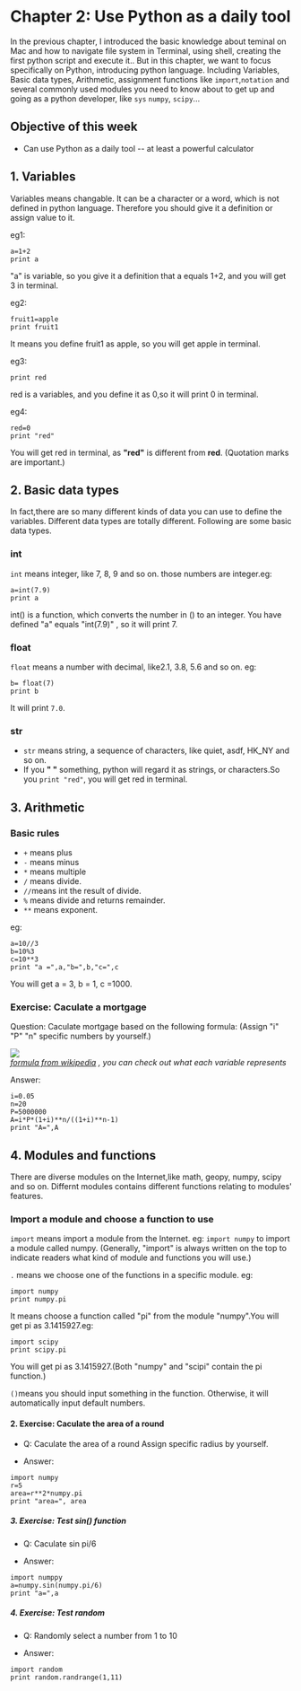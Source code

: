 # Chapter 2: Use Python as a daily tool
In the previous chapter, I introduced the basic knowledge about teminal on Mac and how to navigate file system in Terminal, using shell,
creating the first python script and execute it.. But in this chapter, we want to focus specifically on Python, introducing python language. Including Variables, Basic data types, Arithmetic, assignment functions like  `import`,`notation` and several commonly used modules you need to know about to get up and going as a python developer, like `sys` `numpy`, `scipy`...

## Objective of this week
* Can use Python as a daily tool -- at least a powerful calculator

## 1. Variables

Variables means changable. It can be a character or a word, which is not defined in python language. Therefore you should give it a definition or assign value to it.

eg1:
```
a=1+2
print a
```
"a" is variable, so you give it a definition that a equals 1+2, and you will get 3 in terminal.

eg2:
```
fruit1=apple
print fruit1
```
It means you define fruit1 as apple, so you will get apple in terminal.

eg3:
```red=0
print red
```
red is a variables, and you define it as 0,so it will print 0 in terminal.

eg4:
```
red=0
print "red"
```
You will get red in terminal, as **"red"** is different from **red**. (Quotation marks are important.)

## 2. Basic data types

In fact,there are so many different kinds of data you can use to define the variables. Different data types are totally different.
Following are some basic data types.

### int

`int` means integer, like 7, 8, 9 and so on. those numbers are integer.eg:

```
a=int(7.9)
print a
```
int\(\) is a function, which converts the number in \(\) to an integer. You have defined "a" equals "int\(7.9\)" , so it will print 7.

### float

`float` means a number with decimal, like2.1, 3.8, 5.6 and so on. eg:

```
b= float(7)
print b
```
It will print `7.0`.

### str

* `str` means string, a sequence of characters, like quiet, asdf, HK\_NY and so on.
* If you **" "** something, python will regard it as strings, or characters.So you `print "red"`, you will get red in terminal.

## 3. Arithmetic

### Basic rules

* `+` means plus
* `-` means minus
* `*` means multiple
* `/` means divide.
* `//`means int the result of divide.
* `%` means divide and returns remainder.
* `**` means exponent.

eg:
```
a=10//3
b=10%3
c=10**3
print "a =",a,"b=",b,"c=",c
```
You will get a = 3, b = 1, c =1000.

### Exercise: Caculate a mortgage

Question: Caculate mortgage based on the following formula: (Assign "i" "P" "n" specific numbers by yourself.)

![](https://www.myamortizationchart.com/img/amortization-formula.jpg)<br>
*[formula from wikipedia](https://en.wikipedia.org/wiki/Mortgage_loan) , you can check out what each variable represents*

Answer:

```
i=0.05
n=20
P=5000000
A=i*P*(1+i)**n/((1+i)**n-1)
print "A=",A
```
## 4. Modules and functions

There are diverse modules on the Internet,like math, geopy, numpy, scipy and so on.
Differnt modules contains different functions relating to modules' features.

### Import a module and choose a function to use

`import` means import a module from the Internet. eg: `import numpy` to import a module called numpy. (Generally, "import" is always written on the top to indicate readers what kind of module and functions you will use.)

`.` means we choose one of the functions in a specific module. eg:

```
import numpy
print numpy.pi
```
It means choose a function called "pi" from the module "numpy".You will get pi as 3.1415927.eg:

```
import scipy
print scipy.pi
```

You will get pi as 3.1415927.(Both "numpy" and "scipi" contain the pi function.)

`()`means you should input something in the function. Otherwise, it will automatically input default numbers.

#### 2. Exercise: Caculate the area of a round

* Q: Caculate the area of a round
Assign specific radius by yourself.

* Answer:
```
import numpy
r=5
area=r**2*numpy.pi
print "area=", area
```

##### 3. Exercise: Test sin\(\) function

* Q: Caculate sin pi/6

* Answer:
```
import numppy
a=numpy.sin(numpy.pi/6)
print "a=",a
```

##### 4. Exercise: Test random

* Q: Randomly select a number from 1 to 10

* Answer:
```
import random
print random.randrange(1,11)
```




